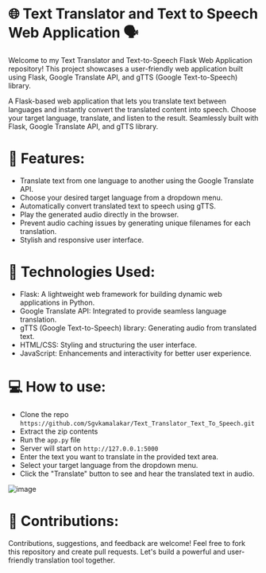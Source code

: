 # 🌐 Text Translator and Text to Speech Web Application 🗣️

Welcome to my Text Translator and Text-to-Speech Flask Web Application repository! This project showcases a user-friendly web application built using Flask, Google Translate API, and gTTS (Google Text-to-Speech) library.

A Flask-based web application that lets you translate text between languages and instantly convert the translated content into speech. Choose your target language, translate, and listen to the result. Seamlessly built with Flask, Google Translate API, and gTTS library.


# 🚀 Features:
- Translate text from one language to another using the Google Translate API.
- Choose your desired target language from a dropdown menu.
- Automatically convert translated text to speech using gTTS.
- Play the generated audio directly in the browser.
- Prevent audio caching issues by generating unique filenames for each translation.
- Stylish and responsive user interface.

# 🔧 Technologies Used:
- Flask: A lightweight web framework for building dynamic web applications in Python.
- Google Translate API: Integrated to provide seamless language translation.
- gTTS (Google Text-to-Speech) library: Generating audio from translated text.
- HTML/CSS: Styling and structuring the user interface.
- JavaScript: Enhancements and interactivity for better user experience.

# 💻 How to use:
- Clone the repo `https://github.com/Sgvkamalakar/Text_Translator_Text_To_Speech.git`
- Extract the zip contents
- Run the `app.py` file
- Server will start on `http://127.0.0.1:5000`
- Enter the text you want to translate in the provided text area.
- Select your target language from the dropdown menu.
- Click the "Translate" button to see and hear the translated text in audio.

![image](https://github.com/Sgvkamalakar/Text_Translator_Text_To_Speech/assets/103712713/847dd4f1-8376-40d2-8870-9267231ec42e)

# 🤝 Contributions:
Contributions, suggestions, and feedback are welcome! Feel free to fork this repository and create pull requests. Let's build a powerful and user-friendly translation tool together.
